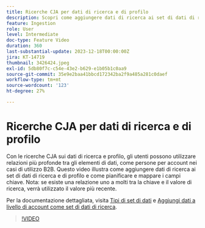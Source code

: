 ```yaml
---
title: Ricerche CJA per dati di ricerca e di profilo
description: Scopri come aggiungere dati di ricerca ai set di dati di ricerca e di profilo e come pianificare e mappare i campi chiave.
feature: Ingestion
role: User
level: Intermediate
doc-type: Feature Video
duration: 360
last-substantial-update: 2023-12-18T00:00:00Z
jira: KT-14719
thumbnail: 3426424.jpeg
exl-id: 5db80f7c-c54e-43e2-b629-e1b05b1c0aa9
source-git-commit: 35e9e2baa41bbcd172342ba2f9a485a281c0daef
workflow-type: tm+mt
source-wordcount: '123'
ht-degree: 27%

---
```


# Ricerche CJA per dati di ricerca e di profilo

Con le ricerche CJA sui dati di ricerca e profilo, gli utenti possono utilizzare relazioni più profonde tra gli elementi di dati, come persone per account nei casi di utilizzo B2B.  Questo video illustra come aggiungere dati di ricerca ai set di dati di ricerca e di profilo e come pianificare e mappare i campi chiave.  Nota: se esiste una relazione uno a molti tra la chiave e il valore di ricerca, verrà utilizzato il valore più recente.

Per la documentazione dettagliata, visita [Tipi di set di dati](https://experienceleague.adobe.com/docs/analytics-platform/using/cja-connections/create-connection.html?lang=it#dataset-types) e [Aggiungi dati a livello di account come set di dati di ricerca](https://experienceleague.adobe.com/docs/analytics-platform/using/cja-usecases/b2b/b2b.html?lang=it).

>[!VIDEO](https://video.tv.adobe.com/v/3426424/?learn=on)

